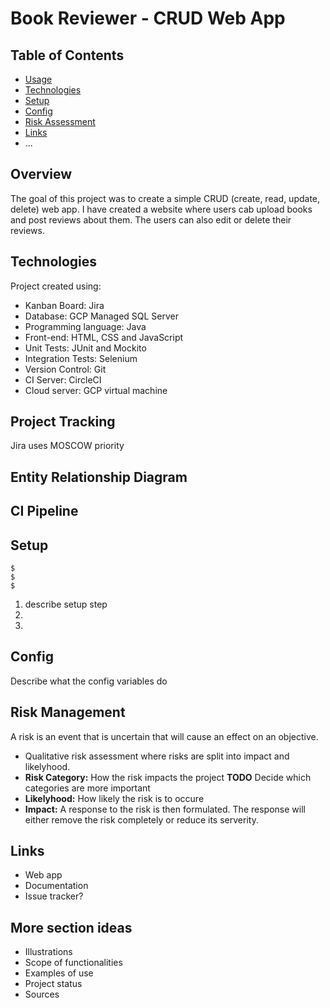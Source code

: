# Book Reviewer - CRUD Web App
## Table of Contents
* [Usage](#usage)
* [Technologies](#technologies)
* [Setup](#setup)
* [Config](#config)
* [Risk Assessment](#risk_assessment)
* [Links](#links)
* ...

## Overview
The goal of this project was to create a simple CRUD (create, read, update, delete) web app. I have created a  website where users cab upload books and post reviews about them. The users can also edit or delete their reviews.

## Technologies
Project created using:
* Kanban Board: Jira
* Database: GCP Managed SQL Server
* Programming language: Java
* Front-end: HTML, CSS and JavaScript
* Unit Tests: JUnit and Mockito
* Integration Tests: Selenium
* Version Control: Git
* CI Server: CircleCI
* Cloud server: GCP virtual machine

## Project Tracking
Jira uses MOSCOW priority

## Entity Relationship Diagram


## CI Pipeline



## Setup
```
$
$
$
```
1. describe setup step
2.
3.

## Config
Describe what the config variables do

## Risk Management
A risk is an event that is uncertain that will cause an effect on an objective.
* Qualitative risk assessment where risks are split into impact and likelyhood.
* **Risk Category:** How the risk impacts the project **TODO** Decide which categories are more important
* **Likelyhood:** How likely the risk is to occure
* **Impact:**
A response to the risk is then formulated. The response will either remove the risk completely or reduce its serverity.

## Links

* Web app
* Documentation
* Issue tracker?



## More section ideas
* Illustrations
* Scope of functionalities 
* Examples of use
* Project status 
* Sources
